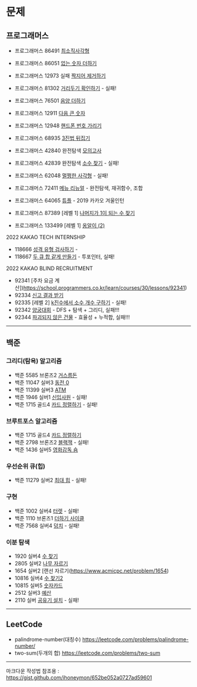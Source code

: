 #  문제


## 프로그래머스

- 프로그래머스 86491 [최소직사각형](https://programmers.co.kr/learn/courses/30/lessons/86491)
- 프로그래머스 86051 [없는 숫자 더하기](https://programmers.co.kr/learn/courses/30/lessons/86051)
- 프로그래머스 12973 실패 [짝지어 제거하기](https://programmers.co.kr/learn/courses/30/lessons/12973)
- 프로그래머스 81302 [거리두기 확인하기](https://programmers.co.kr/learn/courses/30/lessons/81302)   - 실패!
- 프로그래머스 76501 [음양 더하기](https://programmers.co.kr/learn/courses/30/lessons/76501)
- 프로그래머스 12911 [다음 큰 숫자](https://programmers.co.kr/learn/courses/30/lessons/12911)

- 프로그래머스 12948 [핸드폰 번호 가리기](https://programmers.co.kr/learn/courses/30/lessons/12948)
- 프로그래머스 68935 [3진법 뒤집기](https://programmers.co.kr/learn/courses/30/lessons/68935)

- 프로그래머스 42840 완전탐색 [모의고사](https://programmers.co.kr/learn/courses/30/lessons/42840)
- 프로그래머스 42839 완전탐색 [소수 찾기](https://programmers.co.kr/learn/courses/30/lessons/42839)   - 실패!

- 프로그래머스 62048 [멀쩡한 사각형](https://programmers.co.kr/learn/courses/30/lessons/62048)  - 실패!

- 프로그래머스 72411 [메뉴 리뉴얼](https://programmers.co.kr/learn/courses/30/lessons/72411) - 완전탐색, 재귀함수, 조합

- 프로그래머스 64065 [튜플](https://programmers.co.kr/learn/courses/30/lessons/64065) - 2019 카카오 겨울인턴

- 프로그래머스 87389 [레벨 1] [나머지가 1이 되는 수 찾기](https://school.programmers.co.kr/learn/courses/30/lessons/87389)
- 프로그래머스 133499 [레벨 1] [옹알이 (2)](https://school.programmers.co.kr/learn/courses/30/lessons/133499)


2022 KAKAO TECH INTERNSHIP

- 118666 [성격 유형 검사하기](https://school.programmers.co.kr/learn/courses/30/lessons/118666) - 
- 118667 [두 큐 합 같게 만들기](https://school.programmers.co.kr/learn/courses/30/lessons/118667) - 투포인터, 실패! 

2022 KAKAO BLIND RECRUITMENT

- 92341 [주차 요금 계산])https://school.programmers.co.kr/learn/courses/30/lessons/92341)
- 92334 [신고 결과 받기](https://programmers.co.kr/learn/courses/30/lessons/92334)
- 92335 [레벨 2] [k진수에서 소수 개수 구하기](https://school.programmers.co.kr/learn/courses/30/lessons/92335) - 실패!
- 92342 [양궁대회](https://school.programmers.co.kr/learn/courses/30/lessons/92342) - DFS + 탐색 + 그리디, 실패!!!
- 92344 [파괴되지 않은 건물](https://school.programmers.co.kr/learn/courses/30/lessons/92344) - 효율성 + 누적합, 실패!!! 

------------------------------------------------------------------------------------------------

## 백준

### 그리디(탐욕) 알고리즘

- 백준 5585 브론즈2 [거스름돈](https://www.acmicpc.net/problem/5585)
- 백준 11047 실버3 [동전 0](https://www.acmicpc.net/problem/11047)
- 백준 11399 실버3 [ATM](https://www.acmicpc.net/problem/11399)
- 백준 1946 실버1 [신입사원](https://www.acmicpc.net/problem/1946)  - 실패!
- 백준 1715 골드4 [카드 정렬하기](https://www.acmicpc.net/problem/1715)  - 실패!

### 브루트포스 알고리즘
- 백준 1715 골드4 [카드 정렬하기](https://www.acmicpc.net/problem/1715)
- 백준 2798 브론즈2 [블랙잭](https://www.acmicpc.net/problem/2798)  - 실패!
- 백준 1436 실버5 [영화감독 숌](https://www.acmicpc.net/problem/1436)

### 우선순위 큐(힙)
- 백준 11279 실버2 [최대 힙](https://www.acmicpc.net/problem/11279)    - 실패!

### 구현
- 백준 1002 실버4 [터렛](https://www.acmicpc.net/problem/1002)    - 실패!
- 백준 1110 브론즈1 [더하기 사이클](https://www.acmicpc.net/problem/1110)
- 백준 7568 실버4 [덩치](https://www.acmicpc.net/problem/7568)    - 실패!

### 이분 탐색
- 1920 실버4 [수 찾기](https://www.acmicpc.net/problem/1920)
- 2805 실버2 [나무 자르기](https://www.acmicpc.net/problem/2805)
- 1654 실버2 [랜선 자르기(https://www.acmicpc.net/problem/1654)
- 10816 실버4 [수 찾기2](https://www.acmicpc.net/problem/10816)
- 10815 실버5 [숫자카드](https://www.acmicpc.net/problem/10815)
- 2512 실버3 [예산](https://www.acmicpc.net/problem/2512)
- 2110 실버 [공유기 설치](https://www.acmicpc.net/problem/2110)    - 실패!





------------------------------------------------------------------------------------------------

## LeetCode

- palindrome-number(대칭수) https://leetcode.com/problems/palindrome-number/
- two-sum(두개의 합)  https://leetcode.com/problems/two-sum




------------------------------------------------------------------------------------------------
마크다운 작성법 참조용 : https://gist.github.com/ihoneymon/652be052a0727ad59601

